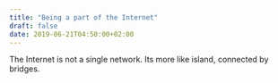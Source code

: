 ```yaml
---
title: "Being a part of the Internet"
draft: false
date: 2019-06-21T04:50:00+02:00
---
```


The Internet is not a single network. Its more like island, connected by bridges.